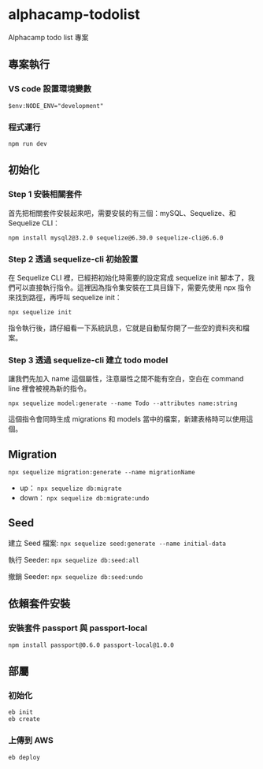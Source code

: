 # alphacamp-todolist
Alphacamp todo list 專案

## 專案執行

### VS code 設置環境變數
```
$env:NODE_ENV="development"
```

### 程式運行
```
npm run dev
```

## 初始化
### Step 1 安裝相關套件

首先把相關套件安裝起來吧，需要安裝的有三個：mySQL、Sequelize、和 Sequelize CLI：

```
npm install mysql2@3.2.0 sequelize@6.30.0 sequelize-cli@6.6.0
```

### Step 2 透過 sequelize-cli 初始設置

在 Sequelize CLI 裡，已經把初始化時需要的設定寫成 sequelize init 腳本了，我們可以直接執行指令。這裡因為指令集安裝在工具目錄下，需要先使用 npx 指令來找到路徑，再呼叫 sequelize init：

```
npx sequelize init
```

指令執行後，請仔細看一下系統訊息，它就是自動幫你開了一些空的資料夾和檔案。

### Step 3 透過 sequelize-cli 建立 todo model

讓我們先加入 name 這個屬性，注意屬性之間不能有空白，空白在 command line 裡會被視為新的指令。

```
npx sequelize model:generate --name Todo --attributes name:string
```

這個指令會同時生成 migrations 和 models 當中的檔案，新建表格時可以使用這個。

## Migration

```
npx sequelize migration:generate --name migrationName
```

* up： `npx sequelize db:migrate`
* down： `npx sequelize db:migrate:undo`

## Seed

建立 Seed 檔案: `npx sequelize seed:generate --name initial-data`

執行 Seeder: `npx sequelize db:seed:all`

撤銷 Seeder: `npx sequelize db:seed:undo`

## 依賴套件安裝

### 安裝套件 passport 與 passport-local
```
npm install passport@0.6.0 passport-local@1.0.0
```


## 部屬
### 初始化
```
eb init
eb create
```

### 上傳到 AWS
```
eb deploy
```